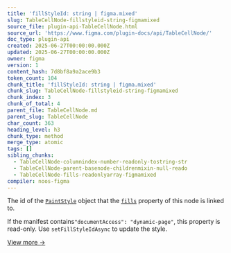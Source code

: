 ```yaml
---
title: 'fillStyleId: string | figma.mixed'
slug: TableCellNode-fillstyleid-string-figmamixed
source_file: plugin-api-TableCellNode.html
source_url: 'https://www.figma.com/plugin-docs/api/TableCellNode/'
doc_type: plugin-api
created: 2025-06-27T00:00:00.000Z
updated: 2025-06-27T00:00:00.000Z
owner: figma
version: 1
content_hash: 7d8bf8a9a2ace9b3
token_count: 104
chunk_title: 'fillStyleId: string | figma.mixed'
chunk_slug: TableCellNode-fillstyleid-string-figmamixed
chunk_index: 3
chunk_of_total: 4
parent_file: TableCellNode.md
parent_slug: TableCellNode
char_count: 363
heading_level: h3
chunk_type: method
merge_type: atomic
tags: []
sibling_chunks:
  - TableCellNode-columnindex-number-readonly-tostring-str
  - TableCellNode-parent-basenode-childrenmixin-null-reado
  - TableCellNode-fills-readonlyarray-figmamixed
compiler: noos-figma
---
```


The id of the [`PaintStyle`](/plugin-docs/api/PaintStyle/)
 object that the [`fills`](/plugin-docs/api/properties/nodes-fills/)
 property of this node is linked to.

If the manifest contains`"documentAccess": "dynamic-page"`, this property is read-only. Use `setFillStyleIdAsync` to update the style.

[View more →](/plugin-docs/api/properties/nodes-fillstyleid/)
